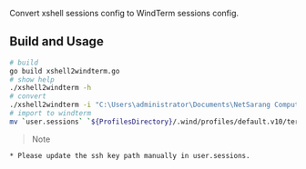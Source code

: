 Convert xshell sessions config to WindTerm sessions config.

## Build and Usage

```bash
# build
go build xshell2windterm.go
# show help
./xshell2windterm -h
# convert
./xshell2windterm -i "C:\Users\administrator\Documents\NetSarang Computer\6\Xshell\Sessions"
# import to windterm
mv `user.sessions` `${ProfilesDirectory}/.wind/profiles/default.v10/terminal/
```


> Note

    * Please update the ssh key path manually in user.sessions.
